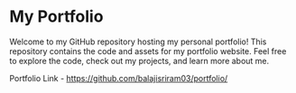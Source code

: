 # My Portfolio
Welcome to my GitHub repository hosting my personal portfolio! This repository contains the code and assets for my portfolio website. Feel free to explore the code, check out my projects, and learn more about me.

Portfolio Link - https://github.com/balajisriram03/portfolio/
